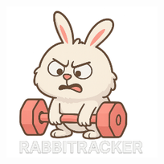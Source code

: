 <p align="center">
  <img src="https://raw.githubusercontent.com/rodrigodiasz/rabbitracker/main/src/assets/logo-name.png" alt="Logo" width="300"/>
</p>
